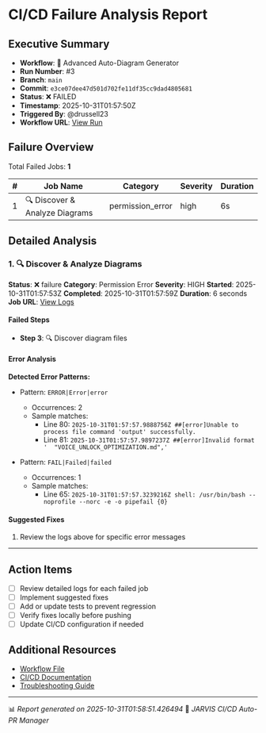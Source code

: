 # CI/CD Failure Analysis Report

## Executive Summary

- **Workflow**: 🎨 Advanced Auto-Diagram Generator
- **Run Number**: #3
- **Branch**: `main`
- **Commit**: `e3ce07dee47d501d702fe11df35cc9dad4805681`
- **Status**: ❌ FAILED
- **Timestamp**: 2025-10-31T01:57:50Z
- **Triggered By**: @drussell23
- **Workflow URL**: [View Run](https://github.com/drussell23/JARVIS-AI/actions/runs/18960357336)

## Failure Overview

Total Failed Jobs: **1**

| # | Job Name | Category | Severity | Duration |
|---|----------|----------|----------|----------|
| 1 | 🔍 Discover & Analyze Diagrams | permission_error | high | 6s |

## Detailed Analysis

### 1. 🔍 Discover & Analyze Diagrams

**Status**: ❌ failure
**Category**: Permission Error
**Severity**: HIGH
**Started**: 2025-10-31T01:57:53Z
**Completed**: 2025-10-31T01:57:59Z
**Duration**: 6 seconds
**Job URL**: [View Logs](https://github.com/drussell23/JARVIS-AI/actions/runs/18960357336/job/54146150703)

#### Failed Steps

- **Step 3**: 🔍 Discover diagram files

#### Error Analysis

**Detected Error Patterns:**

- Pattern: `ERROR|Error|error`
  - Occurrences: 2
  - Sample matches:
    - Line 80: `2025-10-31T01:57:57.9888756Z ##[error]Unable to process file command 'output' successfully.`
    - Line 81: `2025-10-31T01:57:57.9897237Z ##[error]Invalid format '  "VOICE_UNLOCK_OPTIMIZATION.md",'`

- Pattern: `FAIL|Failed|failed`
  - Occurrences: 1
  - Sample matches:
    - Line 65: `2025-10-31T01:57:57.3239216Z shell: /usr/bin/bash --noprofile --norc -e -o pipefail {0}`

#### Suggested Fixes

1. Review the logs above for specific error messages

---

## Action Items

- [ ] Review detailed logs for each failed job
- [ ] Implement suggested fixes
- [ ] Add or update tests to prevent regression
- [ ] Verify fixes locally before pushing
- [ ] Update CI/CD configuration if needed

## Additional Resources

- [Workflow File](.github/workflows/)
- [CI/CD Documentation](../../docs/ci-cd/)
- [Troubleshooting Guide](../../docs/troubleshooting/)

---

📊 *Report generated on 2025-10-31T01:58:51.426494*
🤖 *JARVIS CI/CD Auto-PR Manager*
